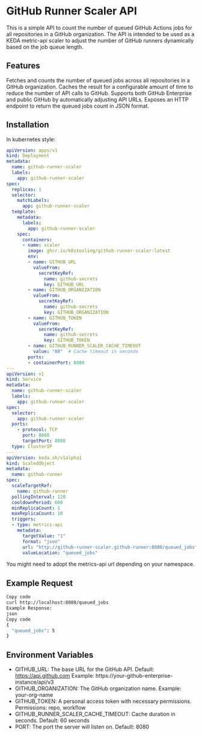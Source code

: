 # GitHub Runner Scaler API

This is a simple API to count the number of queued GitHub Actions jobs for all repositories in a GitHub organization. The API is intended to be used as a KEDA metric-api scaler to adjust the number of GitHub runners dynamically based on the job queue length.

## Features
Fetches and counts the number of queued jobs across all repositories in a GitHub organization.
Caches the result for a configurable amount of time to reduce the number of API calls to GitHub.
Supports both GitHub Enterprise and public GitHub by automatically adjusting API URLs.
Exposes an HTTP endpoint to return the queued jobs count in JSON format.

## Installation

In kubernetes style:

```yaml
apiVersion: apps/v1
kind: Deployment
metadata:
  name: github-runner-scaler
  labels:
    app: github-runner-scaler
spec:
  replicas: 1
  selector:
    matchLabels:
      app: github-runner-scaler
  template:
    metadata:
      labels:
        app: github-runner-scaler
    spec:
      containers:
      - name: scaler
        image: ghcr.io/k8stooling/github-runner-scaler:latest
        env:
        - name: GITHUB_URL
          valueFrom:
            secretKeyRef:
              name: github-secrets
              key: GITHUB_URL
        - name: GITHUB_ORGANIZATION
          valueFrom:
            secretKeyRef:
              name: github-secrets
              key: GITHUB_ORGANIZATION
        - name: GITHUB_TOKEN
          valueFrom:
            secretKeyRef:
              name: github-secrets
              key: GITHUB_TOKEN
        - name: GITHUB_RUNNER_SCALER_CACHE_TIMEOUT
          value: "60"  # Cache timeout in seconds
        ports:
        - containerPort: 8080
---
apiVersion: v1
kind: Service
metadata:
  name: github-runner-scaler
  labels:
    app: github-runner-scaler
spec:
  selector:
    app: github-runner-scaler
  ports:
    - protocol: TCP
      port: 8080
      targetPort: 8080
  type: ClusterIP
---
apiVersion: keda.sh/v1alpha1
kind: ScaledObject
metadata:
  name: github-runner
spec:
  scaleTargetRef:
    name: github-runner
  pollingInterval: 120
  cooldownPeriod: 600
  minReplicaCount: 1
  maxReplicaCount: 10
  triggers:
  - type: metrics-api
    metadata:
      targetValue: "1"
      format: "json"
      url: "http://github-runner-scaler.github-runner:8080/queued_jobs"
      valueLocation: "queued_jobs"
```

You might need to adopt the metrics-api url depending on your namespace.

## Example Request
```bash
Copy code
curl http://localhost:8080/queued_jobs
Example Response:
json
Copy code
{
  "queued_jobs": 5
}
```

## Environment Variables

- GITHUB_URL: The base URL for the GitHub API.
  Default: https://api.github.com
  Example: https://your-github-enterprise-instance/api/v3
- GITHUB_ORGANIZATION: The GitHub organization name.
  Example: your-org-name
- GITHUB_TOKEN: A personal access token with necessary permissions.
  Permissions: repo, workflow
- GITHUB_RUNNER_SCALER_CACHE_TIMEOUT: Cache duration in seconds.
  Default: 60 seconds
- PORT: The port the server will listen on.
  Default: 8080
